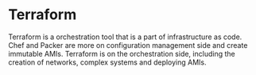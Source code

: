 # Terraform

Terraform is a orchestration tool that is a part of infrastructure as code. Chef and Packer are more on configuration management side and create immutable AMIs. Terraform is on the orchestration side, including the creation of networks, complex systems and deploying AMIs.
